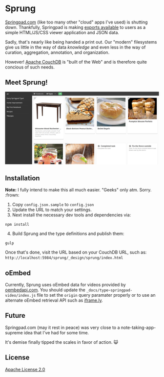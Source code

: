 # Sprung

[Springpad.com](http://springpad.com/) (like too many other "cloud"
apps I've used) is shutting down. Thankfully, Springpad is making
[exports available](https://springpad.com/blog/2014/05/springpad-says-goodbye/)
to users as a simple HTML/JS/CSS viewer application and JSON data.

Sadly, that's nearly like being handed a print out. Our "modern"
filesystems give us little in the way of data *knowledge* and even
less in the way of curation, aggregation, annotation, and organization.

However! [Apache CouchDB](http://couchdb.apache.org/) is "built of the
Web" and is therefore quite concious of such needs.

## Meet Sprung!

![Screenshot of Sprung](./screenshot.png)

## Installation

**Note:** I fully intend to make this all much easier. "Geeks" only atm.
Sorry. :frown:

1. Copy `config.json.sample` to `config.json`
2. Update the URL to match your settings.
3. Next install the necessary dev tools and dependencies via:
```
npm install
```
4. Build Sprung and the type definitions and publish them:
```
gulp
```

Once that's done, visit the URL based on your CouchDB URL, such as:
`http://localhost:5984/sprung/_design/sprung/index.html`

## oEmbed

Currently, Sprung uses oEmbed data for videos provided by
[oembedapi.com](http://oembedapi.com/). You should update the
`_docs/type~springpad-video/index.js` file to set the `origin` query paramater
properly or to use an alternate oEmbed retrieval API such as
[iframe.ly](http://iframe.ly/).

## Future

Springpad.com (may it rest in peace) was very close to a
note-taking-app-supreme idea that I've had for some time.

It's demise finally tipped the scales in favor of action. :smiley_cat:

## License

[Apache License 2.0](http://apache.org/licenses/LICENSE-2.0)
